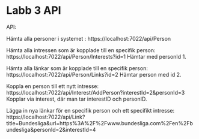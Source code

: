 # Labb 3 API
API:

Hämta alla personer i systemet : https://localhost:7022/api/Person

Hämta alla intressen som är kopplade till en specifik person: https://localhost:7022/api/Person/Interests?id=1
Hämtar med personId 1.

Hämta alla länkar som är kopplade till en specifik person: https://localhost:7022/api/Person/Links?id=2 
Hämtar person med id 2.

Koppla en person till ett nytt intresse: https://localhost:7022/api/Interest/AddPerson?interestId=2&personId=3
Kopplar via interest, där man tar interestID och personID.

Lägga in nya länkar för en specifik person och ett specifikt intresse: https://localhost:7022/api/Link?title=Bundesliga&url=https%3A%2F%2Fwww.bundesliga.com%2Fen%2Fbundesliga&personId=2&interestId=4
